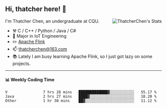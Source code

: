 ## Hi, thatcher here! :wave:

<img align="right" src="https://github-readme-stats.vercel.app/api?username=thatcherchen&title_color=333&text_color=777" alt="ThatcherChen's Stats" >

I'm Thatcher Chen, an undergraduate at CQU.

- :hammer_and_pick:  C / C++ / Python / Java / C# 
- :seedling:  Major in IoT Engineering
- :pencil2: [Apache Flink](https://github.com/apache/flink)
- :mailbox: thatcherchen@163.com
- :books: Lately I am busy learning Apache Flink, so I just got lazy on some projects.

---

#### :bar_chart: Weekly Coding Time

<!--START_SECTION:waka-->

```text
V                7 hrs 28 mins   █████████████▓░░░░░░░░░░░   55.17 %
Java             2 hrs 27 mins   ████▓░░░░░░░░░░░░░░░░░░░░   18.20 %
Other            1 hr 30 mins    ██▓░░░░░░░░░░░░░░░░░░░░░░   11.12 %
```

<!--END_SECTION:waka-->
